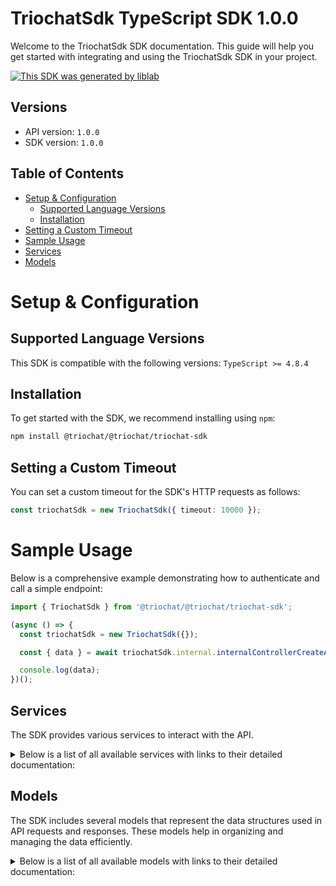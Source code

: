 # TriochatSdk TypeScript SDK 1.0.0

Welcome to the TriochatSdk SDK documentation. This guide will help you get started with integrating and using the TriochatSdk SDK in your project.

[![This SDK was generated by liblab](https://public-liblab-readme-assets.s3.us-east-1.amazonaws.com/built-by-liblab-icon.svg)](https://liblab.com/?utm_source=readme)

## Versions

- API version: `1.0.0`
- SDK version: `1.0.0`

## Table of Contents

- [Setup & Configuration](#setup--configuration)
  - [Supported Language Versions](#supported-language-versions)
  - [Installation](#installation)
- [Setting a Custom Timeout](#setting-a-custom-timeout)
- [Sample Usage](#sample-usage)
- [Services](#services)
- [Models](#models)

# Setup & Configuration

## Supported Language Versions

This SDK is compatible with the following versions: `TypeScript >= 4.8.4`

## Installation

To get started with the SDK, we recommend installing using `npm`:

```bash
npm install @triochat/@triochat/triochat-sdk
```

## Setting a Custom Timeout

You can set a custom timeout for the SDK's HTTP requests as follows:

```ts
const triochatSdk = new TriochatSdk({ timeout: 10000 });
```

# Sample Usage

Below is a comprehensive example demonstrating how to authenticate and call a simple endpoint:

```ts
import { TriochatSdk } from '@triochat/@triochat/triochat-sdk';

(async () => {
  const triochatSdk = new TriochatSdk({});

  const { data } = await triochatSdk.internal.internalControllerCreateAccessToken();

  console.log(data);
})();
```

## Services

The SDK provides various services to interact with the API.

<details> 
<summary>Below is a list of all available services with links to their detailed documentation:</summary>

| Name                                                             |
| :--------------------------------------------------------------- |
| [SchedulingService](documentation/services/SchedulingService.md) |
| [InternalService](documentation/services/InternalService.md)     |
| [CampaignService](documentation/services/CampaignService.md)     |

</details>

## Models

The SDK includes several models that represent the data structures used in API requests and responses. These models help in organizing and managing the data efficiently.

<details> 
<summary>Below is a list of all available models with links to their detailed documentation:</summary>

| Name                                                             | Description |
| :--------------------------------------------------------------- | :---------- |
| [ScheduleMessageDto](documentation/models/ScheduleMessageDto.md) |             |
| [MessageBodyDto](documentation/models/MessageBodyDto.md)         |             |
| [MessageDto](documentation/models/MessageDto.md)                 |             |
| [Status](documentation/models/Status.md)                         |             |
| [DateRange](documentation/models/DateRange.md)                   |             |
| [ReplayRunDto](documentation/models/ReplayRunDto.md)             |             |

</details>

<!-- This file was generated by liblab | https://liblab.com/ -->
